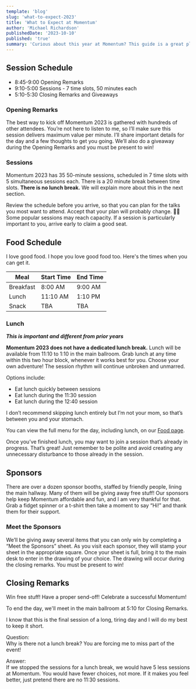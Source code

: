 ```yaml
---
template: 'blog'
slug: 'what-to-expect-2023'
title: 'What to Expect at Momentum'
author: 'Michael Richardson'
publishedDate: '2023-10-10'
published: 'true'
summary: 'Curious about this year at Momentum? This guide is a great place to start!'
---
```


## Session Schedule


- 8:45-9:00 Opening Remarks
- 9:10-5:00 Sessions - 7 time slots, 50 minutes each
- 5:10-5:30 Closing Remarks and Giveaways

### Opening Remarks

The best way to kick off Momentum 2023 is gathered with hundreds of other attendees. You’re not here to listen to me, so I’ll make sure this session delivers maximum value per minute. I’ll share important details for the day and a few thoughts to get you going. We’ll also do a giveaway during the Opening Remarks and you must be present to win!

### Sessions

Momentum 2023 has 35 50-minute sessions, scheduled in 7 time slots with 5 simultaneous sessions each. There is a 20 minute break between time slots. **There is no lunch break.** We will explain more about this in the next section.

Review the schedule before you arrive, so that you can plan for the talks you most want to attend. Accept that your plan will probably change. 🤷‍♂️
Some popular sessions may reach capacity. If a session is particularly important to you, arrive early to claim a good seat.

## Food Schedule

I love good food. I hope you love good food too. Here's the times when you can get it.

| Meal        | Start Time  | End Time
| ----------- | ----------- | --------
| Breakfast   | 8:00 AM     | 9:00 AM
| Lunch       | 11:10 AM    | 1:10 PM
| Snack       | TBA         | TBA

### Lunch

**_This is important and different from prior years_**

**Momentum 2023 does not have a dedicated lunch break.** Lunch will be available from 11:10 to 1:10 in the main ballroom. Grab lunch at any time within this two hour block, whenever it works best for you. Choose your own adventure! The session rhythm will continue unbroken and unmarred.

Options include:

- Eat lunch quickly between sessions
- Eat lunch during the 11:30 session
- Eat lunch during the 12:40 session

I don’t recommend skipping lunch entirely but I’m not your mom, so that’s between you and your stomach.

You can view the full menu for the day, including lunch, on our [Food page](/food).

Once you’ve finished lunch, you may want to join a session that’s already in progress. That’s great! Just remember to be polite and avoid creating any unnecessary disturbance to those already in the session.

## Sponsors

There are over a dozen sponsor booths, staffed by friendly people, lining the main hallway. Many of them will be giving away free stuff! Our sponsors help keep Momentum affordable and fun, and I am very thankful for that. Grab a fidget spinner or a t-shirt then take a moment to say “Hi!” and thank them for their support.

### Meet the Sponsors

We’ll be giving away several items that you can only win by completing a “Meet the Sponsors” sheet. As you visit each sponsor, they will stamp your sheet in the appropriate square. Once your sheet is full, bring it to the main desk to enter in the drawing of your choice. The drawing will occur during the closing remarks. You must be present to win!

## Closing Remarks

Win free stuff! Have a proper send-off! Celebrate a successful Momentum!

To end the day, we'll meet in the main ballroom at 5:10 for Closing Remarks.

I know that this is the final session of a long, tiring day and I will do my best to keep it short.


Question:  
Why is there not a lunch break? You are forcing me to miss part of the event!

Answer:  
If we stopped the sessions for a lunch break, we would have 5 less sessions at Momentum. You would have fewer choices, not more. If it makes you feel better, just pretend there are no 11:30 sessions.
